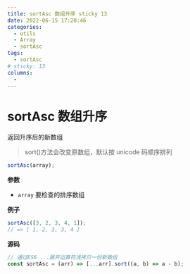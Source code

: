 ```yaml
---
title: sortAsc 数组升序 sticky 13
date: 2022-06-15 17:20:46
categories:
  - utils
  - Array
  - sortAsc
tags:
  - sortAsc
# sticky: 13
columns:
  -
---
```


# sortAsc 数组升序

返回升序后的新数组

> sort()方法会改变原数组，默认按 unicode 码顺序排列

```js
sortAsc(array);
```

**参数**

- `array` 要检查的排序数组

**例子**

```js
sortAsc([3, 2, 3, 4, 1]);
// => [ 1, 2, 3, 3, 4 ]
```

**源码**

```js
// 通过ES6 ...展开运算符浅拷贝一份新数组
const sortAsc = (arr) => [...arr].sort((a, b) => a - b);
```
